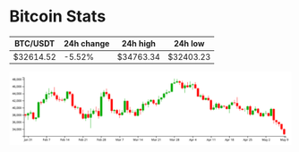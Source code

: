 # Bitcoin Stats

BTC/USDT|24h change|24h high|24h low|
|---|---|---|---|
|$32614.52|-5.52%|$34763.34|$32403.23|

<img src="./chart.svg">
